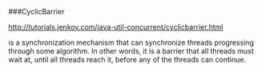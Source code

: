 ###CyclicBarrier

http://tutorials.jenkov.com/java-util-concurrent/cyclicbarrier.html

is a synchronization mechanism that can synchronize threads progressing through some algorithm. In other words, it is a barrier that all threads must wait at, until all threads reach it, before any of the threads can continue.

